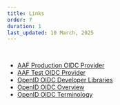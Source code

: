 ```yaml
---
title: Links
order: 7
duration: 1
last_updated: 10 March, 2025
---
```


<br>

<ul class="list-group list-group-flush">
  <li class="list-group-item"><a href="https://central.aaf.edu.au/.well-known/openid-configuration">AAF Production OIDC Provider</a></li>
  <li class="list-group-item"><a href="https://central.test.aaf.edu.au/.well-known/openid-configuration">AAF Test OIDC Provider</a></li>
  <li class="list-group-item"><a href="https://openid.net/developers/certified-openid-connect-implementations/">OpenID OIDC Developer Libraries</a></li>
  <li class="list-group-item"><a href="https://openid.net/specs/openid-connect-core-1_0.html#Overview">OpenID OIDC Overview</a></li>
  <li class="list-group-item"><a href="https://openid.net/specs/openid-connect-core-1_0.html#Terminology">OpenID OIDC Terminology</a></li>
</ul>
